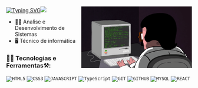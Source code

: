  [![Typing SVG](https://readme-typing-svg.demolab.com?font=Fira+Code&weight=600&size=30&duration=3000&pause=1000&color=523BF7&random=false&width=435&lines=Ol%C3%A1%2C+Bem+vindo(a))](https://git.io/typing-svg)<img src="https://media.giphy.com/media/hvRJCLFzcasrR4ia7z/giphy.gif" width="30"> 
<img width="300px" align="right" src="https://github.com/samuelaraujoc/samuelaraujoc/blob/main/dormrm.gif"></h1> 


<p align="center">
  
* 👨‍🎓 Analise e Desenvolvimento de Sistemas
* 🖥️ Técnico de informática
  
 </p>
 
 ### 👩‍💻 Tecnologias e Ferramentas⚒️: 
<code><img width="40px" src="https://cdn.jsdelivr.net/gh/devicons/devicon/icons/html5/html5-original-wordmark.svg" title = "HTML5"/></code>
<code><img width="40px" src="https://cdn.jsdelivr.net/gh/devicons/devicon/icons/css3/css3-original-wordmark.svg" title = "CSS3"/></code>
<code><img width="40px" src="https://cdn.jsdelivr.net/gh/devicons/devicon/icons/javascript/javascript-original.svg" title = "JAVASCRIPT"/></code>
<code><img width="40px" src="https://cdn.jsdelivr.net/gh/devicons/devicon/icons/typescript/typescript-original.svg" title = "TypeScript"/></code>
<code><img width="40px" src="https://cdn.jsdelivr.net/gh/devicons/devicon/icons/git/git-original.svg" title = "GIT"/></code>
<code><img width="40px" src="https://cdn.jsdelivr.net/gh/devicons/devicon/icons/github/github-original.svg" title = "GITHUB"/></code>
<code><img width="40px" src="https://cdn.jsdelivr.net/gh/devicons/devicon/icons/mysql/mysql-original.svg" title = "MYSQL"/></code>
<code><img width="40px" src="https://cdn.jsdelivr.net/gh/devicons/devicon/icons/react/react-original-wordmark.svg" title = "REACT"/></code>
 
